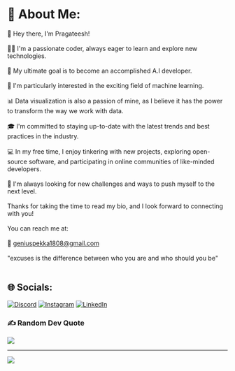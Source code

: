 # 💫 About Me:
👋 Hey there, I'm Pragateesh!<br><br>👨‍💻 I'm a passionate coder, always eager to learn and explore new technologies.<br><br>🐍 My ultimate goal is to become an accomplished A.I developer.<br><br>🤖 I'm particularly interested in the exciting field of machine learning.<br><br>📊 Data visualization is also a passion of mine, as I believe it has the power to transform the way we work with data.<br><br>🎓 I'm committed to staying up-to-date with the latest trends and best practices in the industry.<br><br>💻 In my free time, I enjoy tinkering with new projects, exploring open-source software, and participating in online communities of like-minded developers.<br><br>🚀 I'm always looking for new challenges and ways to push myself to the next level.<br><br>Thanks for taking the time to read my bio, and I look forward to connecting with you!<br><br>You can reach me at:<br><br>📧 geniuspekka1808@gmail.com<br><br>"excuses is the difference between who you are and who should you be"<br><br>                                                    


## 🌐 Socials:
[![Discord](https://img.shields.io/badge/Discord-%237289DA.svg?logo=discord&logoColor=white)](https://discord.gg/pragateesh_.__#3377) [![Instagram](https://img.shields.io/badge/Instagram-%23E4405F.svg?logo=Instagram&logoColor=white)](https://instagram.com/pragateesh_.__) [![LinkedIn](https://img.shields.io/badge/LinkedIn-%230077B5.svg?logo=linkedin&logoColor=white)](https://linkedin.com/in/pragateesh) 



### ✍️ Random Dev Quote
![](https://quotes-github-readme.vercel.app/api?type=horizontal&theme=radical)

---
[![](https://visitcount.itsvg.in/api?id=pragateesh&icon=0&color=0)](https://visitcount.itsvg.in)

<!-- Proudly created with GPRM ( https://gprm.itsvg.in ) -->

